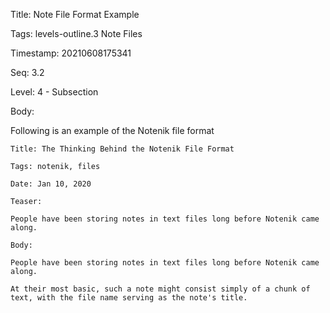 Title:  Note File Format Example

Tags:   levels-outline.3 Note Files

Timestamp: 20210608175341

Seq:    3.2

Level:  4 - Subsection

Body: 

Following is an example of the Notenik file format

	Title: The Thinking Behind the Notenik File Format

	Tags: notenik, files

	Date: Jan 10, 2020

	Teaser:

	People have been storing notes in text files long before Notenik came along.

	Body:

	People have been storing notes in text files long before Notenik came along.

	At their most basic, such a note might consist simply of a chunk of text, with the file name serving as the note's title.
